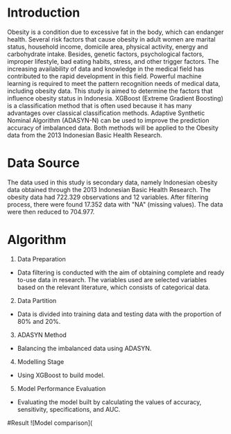 # Introduction
Obesity is a condition due to excessive fat in the body, which can endanger health. Several risk factors that cause obesity in adult women are marital status, household income, domicile area, physical activity, energy and carbohydrate intake. Besides, genetic factors, psychological factors, improper lifestyle, bad eating habits, stress, and other trigger factors. The increasing availability of data and knowledge in the medical field has contributed to the rapid development in this field. Powerful machine learning is required to meet the pattern recognition needs of medical data, including obesity data. This study is aimed to determine the factors that influence obesity status in Indonesia. XGBoost (Extreme Gradient Boosting) is a classification method that is often used because it has many advantages over classical classification methods. Adaptive Synthetic Nominal Algorithm (ADASYN-N) can be used to improve the prediction accuracy of imbalanced data. Both methods will be applied to the Obesity data from the 2013 Indonesian Basic Health Research. 

# Data Source
The data used in this study is secondary data, namely Indonesian obesity data obtained through the 2013 Indonesian Basic Health Research. The obesity data had 722.329 observations and 12 variables. After filtering process, there were found 17.352 data with "NA" (missing values). The data were then reduced to 704.977.         

# Algorithm
1. Data Preparation
- Data filtering is conducted with the aim of obtaining complete and ready to-use data in research. The variables used are selected variables based on the relevant literature, which consists of categorical data.
2. Data Partition
- Data is divided into training data and testing data with the proportion of 80% and 20%.
3. ADASYN Method
- Balancing the imbalanced data using ADASYN.
4. Modelling Stage
-  Using XGBoost to build model.
5. Model Performance Evaluation
-  Evaluating the model built by calculating the values of accuracy, sensitivity, specifications, and AUC.

#Result
![Model comparison](

